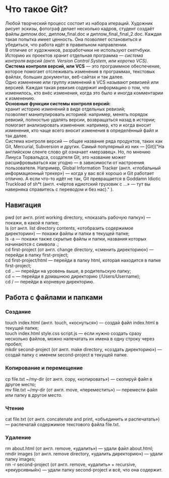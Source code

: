 # Что такое Git?
Любой творческий процесс состоит из набора итераций. Художник рисует эскизы, фотограф делает несколько кадров, студент создаёт файлы диплом.doc, диплом_final.doc и диплом_final_final_2.doc. Каждая такая попытка имеет ценность. Она позволяет остановиться и убедиться, что работа идёт в правильном направлении.   
В отличие от художников, разработчики не используют скетчбуки. Историю их проектов хранит отдельная программа — *система контроля версий (англ. Version Control System, или коротко VCS).*   
**Система контроля версий, или VCS** — это программное обеспечение, которое помогает отслеживать изменения в программах, текстовых файлах, больших документах, веб-сайтах и так далее.    
Одно изменение или группу изменений в VCS называют ревизией или версией. Каждая такая ревизия содержит информацию о том, что изменилось, кто внёс изменения, когда это было и иногда комментарии к изменению.   
**Основные функции системы контроля версий:**   
хранит историю изменений в виде отдельных ревизий;   
позволяет манипулировать историей: например, менять порядок ревизий, полностью удалять версии, возвращаться назад в истории;   
помогает анализировать изменения: например, кто и когда вносит изменения, кто чаще всего вносит изменения в определённый файл и так далее.   
Система контроля версий — общее название ряда продуктов, таких как Git, Mercurial, Subversion и других. Самый популярный из них — [Git]("На английском сленге слово git означает «мерзавец». Но, по мнению Линуса Торвальдса, создателя Git, это название может расшифровываться как угодно — в зависимости от настроения пользователя.
Например, Global Information Tracker (англ. «глобальный информационный трекер») — когда у вас всё хорошо и Git работает отлично. А если что-то идёт не так, Git превращается в Goddamn Idiotic Truckload of sh*t (англ. «чёртов идиотский грузовик c ...» — тут вы наверняка справитесь с переводом и без нас)." ).   
## Навигация
pwd (от англ. print working directory, «показать рабочую папку») — покажи, в какой я папке;   
ls (от англ. list directory contents, «отобразить содержимое директории») — покажи файлы и папки в текущей папке;   
ls -a — покажи также скрытые файлы и папки, названия которых начинаются с символа .;   
cd first-project (от англ. change directory, «сменить директорию») — перейди в папку first-project;   
cd first-project/html — перейди в папку html, которая находится в папке first-project;   
cd .. — перейди на уровень выше, в родительскую папку;   
cd ~ — перейди в домашнюю директорию (/Users/Username);   
cd / — перейди в корневую директорию.   
## Работа с файлами и папками   
### Создание   
touch index.html (англ. touch, «коснуться») — создай файл index.html в текущей папке;   
touch index.html style.css script.js — если нужно создать сразу несколько файлов, можно напечатать их имена в одну строку через пробел;   
mkdir second-project (от англ. make directory, «создать директорию») — создай папку с именем second-project в текущей папке.   
### Копирование и перемещение   
cp file.txt ~/my-dir (от англ. copy, «копировать») — скопируй файл в другое место;   
mv file.txt ~/my-dir (от англ. move, «переместить») — перемести файл или папку в другое место.   
### Чтение   
cat file.txt (от англ. concatenate and print, «объединить и распечатать») — распечатай содержимое текстового файла file.txt.   
### Удаление   
rm about.html (от англ. remove, «удалить») — удали файл about.html;   
rmdir images (от англ. remove directory, «удалить директорию») — удали папку images;   
rm -r second-project (от англ. remove, «удалить» + recursive, «рекурсивный») — удали папку second-project и всё, что она содержит.   

